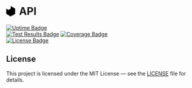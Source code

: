 # <img alt="Logo" src="https://raw.githubusercontent.com/kladez/assets/main/svg/logo.svg" style="height: 1em; position: relative; top: 0.125em; margin-right: 0.125em"> API

[![Uptime Badge][uptime-badge]][uptime-badge]
\
[![Test Results Badge][tests-badge]][tests-url]
[![Coverage Badge][coverage-badge]][coverage-url]
\
[![License Badge][license-badge]](LICENSE)

## License

This project is licensed under the MIT License — see the [LICENSE](LICENSE) file for details.


[uptime-badge]: https://img.shields.io/uptimerobot/ratio/m795031693-ba4eb19f16952b0092e4f7e6

[tests-badge]: https://github.com/kladez/api/workflows/Tests/badge.svg
[tests-url]: https://dev.azure.com/kladez/OpenSource/_build/latest?definitionId=98&view=ms.vss-test-web.build-test-results-tab

[coverage-badge]: https://img.shields.io/azure-devops/coverage/kladez/opensource/98/main
[coverage-url]: https://codecov.io/gh/kladez/api

[license-badge]: https://img.shields.io/github/license/kladez/api
